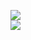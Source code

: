 [![](https://img.shields.io/badge/Made%20With-Github%20Spray-lightgrey.svg?style=for-the-badge&logo=github)](https://github.com/Annihil/github-spray#31159)  
[![](https://i.imgur.com/2DrTn0Z.gif)](https://github.com/Annihil/github-spray)